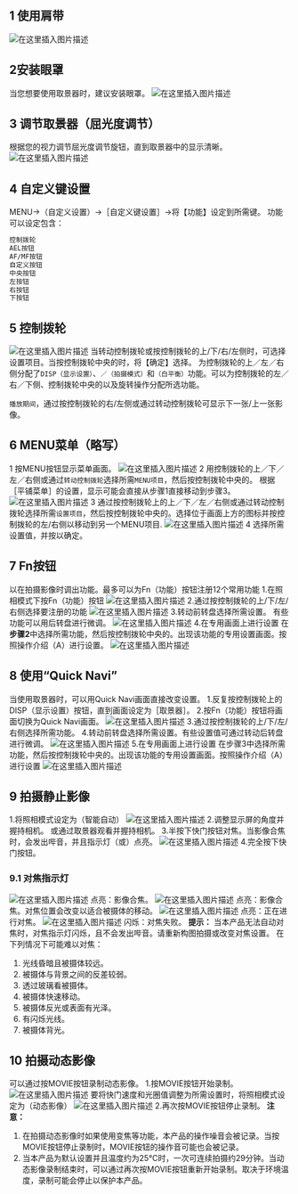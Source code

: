 

## 1 使用肩带
![在这里插入图片描述](https://img-blog.csdnimg.cn/20200405123942151.png)
## 2安装眼罩
当您想要使用取景器时，建议安装眼罩。
![在这里插入图片描述](https://img-blog.csdnimg.cn/20200405124012956.png?x-oss-process=image/watermark,type_ZmFuZ3poZW5naGVpdGk,shadow_10,text_aHR0cHM6Ly9ibG9nLmNzZG4ubmV0L3hpeGloYWhhbGVsZWhlaGU=,size_16,color_FFFFFF,t_70)
## 3 调节取景器（屈光度调节）
根据您的视力调节屈光度调节旋钮，直到取景器中的显示清晰。
![在这里插入图片描述](https://img-blog.csdnimg.cn/20200405124125675.png)
## 4 自定义键设置
MENU→（自定义设置）→［自定义键设置］→将【功能】设定到所需键。
功能可以设定包含：

```bash
控制拨轮
AEL按钮
AF/MF按钮
自定义按钮
中央按钮
左按钮
右按钮
下按钮
```

## 5 控制拨轮
![在这里插入图片描述](https://img-blog.csdnimg.cn/20200405124757426.png?x-oss-process=image/watermark,type_ZmFuZ3poZW5naGVpdGk,shadow_10,text_aHR0cHM6Ly9ibG9nLmNzZG4ubmV0L3hpeGloYWhhbGVsZWhlaGU=,size_16,color_FFFFFF,t_70)
当转动控制拨轮或按控制拨轮的上/下/右/左侧时，可选择设置项目。当按控制拨轮中央的时，将【确定】选择。
为控制拨轮的上／左／右侧分配了`DISP（显示设置）`、`／（拍摄模式）`和`（白平衡）`功能。可以为控制拨轮的左／右／下侧、控制拨轮中央的以及旋转操作分配所选功能。

`播放期间`，通过按控制拨轮的右/左侧或通过转动控制拨轮可显示下一张/上一张影像。
## 6 MENU菜单（略写）
1 按MENU按钮显示菜单画面。 
![在这里插入图片描述](https://img-blog.csdnimg.cn/20200405125111132.png)
2 用控制拨轮的上／下／左／右侧或通过`转动控制拨轮`选择所需`MENU项目`，然后按控制拨轮中央的。
根据［平铺菜单］的设置，显示可能会直接从步骤1直接移动到步骤3。
![在这里插入图片描述](https://img-blog.csdnimg.cn/20200405125155487.png)
3 通过按控制拨轮上的上／下／左／右侧或通过转动控制拨轮选择所需`设置项目`，然后按控制拨轮中央的。选择位于画面上方的图标并按控制拨轮的左/右侧以移动到另一个MENU项目.
![在这里插入图片描述](https://img-blog.csdnimg.cn/20200405125314511.png)
4 选择所需设置值，并按以确定。
## 7 Fn按钮
以在拍摄影像时调出功能。最多可以为Fn（功能）按钮注册12个常用功能
1.在照相模式下按Fn（功能）按钮
![在这里插入图片描述](https://img-blog.csdnimg.cn/2020040517354451.png)
2.通过按控制拨轮的上/下/左/右侧选择要注册的功能
![在这里插入图片描述](https://img-blog.csdnimg.cn/20200405173739518.png)
3.转动前转盘选择所需设置。
有些功能可以用后转盘进行微调。
![在这里插入图片描述](https://img-blog.csdnimg.cn/20200405173807399.png)
4.在专用画面上进行设置
在**步骤2**中选择所需功能，然后按控制拨轮中央的。出现该功能的专用设置画面。按照操作介绍（A）进行设置。
![在这里插入图片描述](https://img-blog.csdnimg.cn/20200405174028338.png)
## 8 使用“Quick Navi”
当使用取景器时，可以用Quick Navi画面直接改变设置。
1.反复按控制拨轮上的DISP（显示设置）按钮，直到画面设定为［取景器］。
2.按Fn（功能）按钮将画面切换为Quick Navi画面。
![在这里插入图片描述](https://img-blog.csdnimg.cn/20200405190542194.png)
3.通过按控制拨轮的上/下/左/右侧选择所需功能。
4.转动前转盘选择所需设置。有些设置值可通过转动后转盘进行微调。
![在这里插入图片描述](https://img-blog.csdnimg.cn/20200405191054493.png)
5.在专用画面上进行设置
在步骤3中选择所需功能，然后按控制拨轮中央的。出现该功能的专用设置画面。按照操作介绍（A）进行设置
![在这里插入图片描述](https://img-blog.csdnimg.cn/20200405191142221.png)
## 9 拍摄静止影像
1.将照相模式设定为（智能自动）
![在这里插入图片描述](https://img-blog.csdnimg.cn/20200405194413830.png?x-oss-process=image/watermark,type_ZmFuZ3poZW5naGVpdGk,shadow_10,text_aHR0cHM6Ly9ibG9nLmNzZG4ubmV0L3hpeGloYWhhbGVsZWhlaGU=,size_16,color_FFFFFF,t_70)
2.调整显示屏的角度并握持相机。 或通过取景器观看并握持相机。
3.半按下快门按钮对焦。当影像合焦时，会发出哔音，并且指示灯（或）点亮。
![在这里插入图片描述](https://img-blog.csdnimg.cn/20200405194447125.png)
4.完全按下快门按钮。
### 9.1 对焦指示灯
![在这里插入图片描述](https://img-blog.csdnimg.cn/20200405194551903.png)
点亮：影像合焦。
![在这里插入图片描述](https://img-blog.csdnimg.cn/20200405194628236.png)
点亮：影像合焦。对焦位置会改变以适合被摄体的移动。
![在这里插入图片描述](https://img-blog.csdnimg.cn/20200405194702340.png)
点亮：正在进行对焦。
![在这里插入图片描述](https://img-blog.csdnimg.cn/20200405194721358.png)
闪烁：对焦失败。
**提示：**
当本产品无法自动对焦时，对焦指示灯闪烁，且不会发出哔音。请重新构图拍摄或改变对焦设置。
在下列情况下可能难以对焦：
 1. 光线昏暗且被摄体较远。
 2. 被摄体与背景之间的反差较弱。
 3. 透过玻璃看被摄体。
 4. 被摄体快速移动。
 5. 被摄体反光或表面有光泽。
 6. 有闪烁光线。
 7. 被摄体背光。

## 10 拍摄动态影像
可以通过按MOVIE按钮录制动态影像。
1.按MOVIE按钮开始录制。
![在这里插入图片描述](https://img-blog.csdnimg.cn/20200405195020494.png)
要将快门速度和光圈值调整为所需设置时，将照相模式设定为（动态影像）
![在这里插入图片描述](https://img-blog.csdnimg.cn/20200405195055397.png)
2.再次按MOVIE按钮停止录制。
**注意：**

 1. 在拍摄动态影像时如果使用变焦等功能，本产品的操作噪音会被记录。当按MOVIE按钮停止录制时，MOVIE按钮的操作音可能也会被记录。
 2. 当本产品为默认设置并且温度约为25°C时，一次可连续拍摄约29分钟。当动态影像录制结束时，可以通过再次按MOVIE按钮重新开始录制。取决于环境温度，录制可能会停止以保护本产品。

